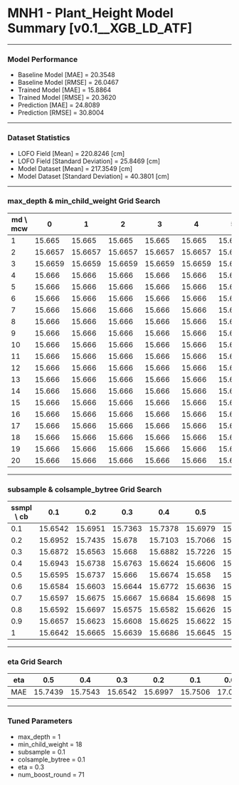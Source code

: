 # MNH1 - Plant_Height Model Summary [v0.1__XGB_LD_ATF]

***

### Model Performance

- Baseline Model [MAE] = 20.3548
- Baseline Model [RMSE] = 26.0467
- Trained Model [MAE] = 15.8864
- Trained Model [RMSE] = 20.3620
- Prediction [MAE] = 24.8089
- Prediction [RMSE] = 30.8004
***

### Dataset Statistics

- LOFO Field [Mean] = 220.8246 [cm]
- LOFO Field [Standard Deviation] = 25.8469 [cm]
- Model Dataset [Mean] = 217.3549 [cm]
- Model Dataset [Standard Deviation] = 40.3801 [cm]
***

### max_depth & min_child_weight Grid Search

|   md \ mcw |       0 |       1 |       2 |       3 |       4 |       5 |       6 |       7 |       8 |       9 |      10 |      11 |      12 |      13 |      14 |      15 |      16 |      17 |      18 |      19 |      20 |
|------------|---------|---------|---------|---------|---------|---------|---------|---------|---------|---------|---------|---------|---------|---------|---------|---------|---------|---------|---------|---------|---------|
|          1 | 15.665  | 15.665  | 15.665  | 15.665  | 15.665  | 15.665  | 15.665  | 15.665  | 15.665  | 15.665  | 15.665  | 15.665  | 15.665  | 15.665  | 15.665  | 15.665  | 15.665  | 15.665  | 15.665  | 15.665  | 15.665  |
|          2 | 15.6657 | 15.6657 | 15.6657 | 15.6657 | 15.6657 | 15.6657 | 15.6657 | 15.6657 | 15.6657 | 15.6657 | 15.6657 | 15.6657 | 15.6657 | 15.6657 | 15.6657 | 15.6657 | 15.6657 | 15.6657 | 15.6657 | 15.6657 | 15.6657 |
|          3 | 15.6659 | 15.6659 | 15.6659 | 15.6659 | 15.6659 | 15.6659 | 15.6659 | 15.6659 | 15.6659 | 15.6659 | 15.6659 | 15.6659 | 15.6659 | 15.6659 | 15.6659 | 15.6659 | 15.6659 | 15.6659 | 15.6659 | 15.6659 | 15.6659 |
|          4 | 15.666  | 15.666  | 15.666  | 15.666  | 15.666  | 15.666  | 15.666  | 15.666  | 15.666  | 15.666  | 15.666  | 15.666  | 15.666  | 15.666  | 15.666  | 15.666  | 15.666  | 15.666  | 15.666  | 15.666  | 15.666  |
|          5 | 15.666  | 15.666  | 15.666  | 15.666  | 15.666  | 15.666  | 15.666  | 15.666  | 15.666  | 15.666  | 15.666  | 15.666  | 15.666  | 15.666  | 15.666  | 15.666  | 15.666  | 15.666  | 15.666  | 15.666  | 15.666  |
|          6 | 15.666  | 15.666  | 15.666  | 15.666  | 15.666  | 15.666  | 15.666  | 15.666  | 15.666  | 15.666  | 15.666  | 15.666  | 15.666  | 15.666  | 15.666  | 15.666  | 15.666  | 15.666  | 15.666  | 15.666  | 15.666  |
|          7 | 15.666  | 15.666  | 15.666  | 15.666  | 15.666  | 15.666  | 15.666  | 15.666  | 15.666  | 15.666  | 15.666  | 15.666  | 15.666  | 15.666  | 15.666  | 15.666  | 15.666  | 15.666  | 15.666  | 15.666  | 15.666  |
|          8 | 15.666  | 15.666  | 15.666  | 15.666  | 15.666  | 15.666  | 15.666  | 15.666  | 15.666  | 15.666  | 15.666  | 15.666  | 15.666  | 15.666  | 15.666  | 15.666  | 15.666  | 15.666  | 15.666  | 15.666  | 15.666  |
|          9 | 15.666  | 15.666  | 15.666  | 15.666  | 15.666  | 15.666  | 15.666  | 15.666  | 15.666  | 15.666  | 15.666  | 15.666  | 15.666  | 15.666  | 15.666  | 15.666  | 15.666  | 15.666  | 15.666  | 15.666  | 15.666  |
|         10 | 15.666  | 15.666  | 15.666  | 15.666  | 15.666  | 15.666  | 15.666  | 15.666  | 15.666  | 15.666  | 15.666  | 15.666  | 15.666  | 15.666  | 15.666  | 15.666  | 15.666  | 15.666  | 15.666  | 15.666  | 15.666  |
|         11 | 15.666  | 15.666  | 15.666  | 15.666  | 15.666  | 15.666  | 15.666  | 15.666  | 15.666  | 15.666  | 15.666  | 15.666  | 15.666  | 15.666  | 15.666  | 15.666  | 15.666  | 15.666  | 15.666  | 15.666  | 15.666  |
|         12 | 15.666  | 15.666  | 15.666  | 15.666  | 15.666  | 15.666  | 15.666  | 15.666  | 15.666  | 15.666  | 15.666  | 15.666  | 15.666  | 15.666  | 15.666  | 15.666  | 15.666  | 15.666  | 15.666  | 15.666  | 15.666  |
|         13 | 15.666  | 15.666  | 15.666  | 15.666  | 15.666  | 15.666  | 15.666  | 15.666  | 15.666  | 15.666  | 15.666  | 15.666  | 15.666  | 15.666  | 15.666  | 15.666  | 15.666  | 15.666  | 15.666  | 15.666  | 15.666  |
|         14 | 15.666  | 15.666  | 15.666  | 15.666  | 15.666  | 15.666  | 15.666  | 15.666  | 15.666  | 15.666  | 15.666  | 15.666  | 15.666  | 15.666  | 15.666  | 15.666  | 15.666  | 15.666  | 15.666  | 15.666  | 15.666  |
|         15 | 15.666  | 15.666  | 15.666  | 15.666  | 15.666  | 15.666  | 15.666  | 15.666  | 15.666  | 15.666  | 15.666  | 15.666  | 15.666  | 15.666  | 15.666  | 15.666  | 15.666  | 15.666  | 15.666  | 15.666  | 15.666  |
|         16 | 15.666  | 15.666  | 15.666  | 15.666  | 15.666  | 15.666  | 15.666  | 15.666  | 15.666  | 15.666  | 15.666  | 15.666  | 15.666  | 15.666  | 15.666  | 15.666  | 15.666  | 15.666  | 15.666  | 15.666  | 15.666  |
|         17 | 15.666  | 15.666  | 15.666  | 15.666  | 15.666  | 15.666  | 15.666  | 15.666  | 15.666  | 15.666  | 15.666  | 15.666  | 15.666  | 15.666  | 15.666  | 15.666  | 15.666  | 15.666  | 15.666  | 15.666  | 15.666  |
|         18 | 15.666  | 15.666  | 15.666  | 15.666  | 15.666  | 15.666  | 15.666  | 15.666  | 15.666  | 15.666  | 15.666  | 15.666  | 15.666  | 15.666  | 15.666  | 15.666  | 15.666  | 15.666  | 15.666  | 15.666  | 15.666  |
|         19 | 15.666  | 15.666  | 15.666  | 15.666  | 15.666  | 15.666  | 15.666  | 15.666  | 15.666  | 15.666  | 15.666  | 15.666  | 15.666  | 15.666  | 15.666  | 15.666  | 15.666  | 15.666  | 15.666  | 15.666  | 15.666  |
|         20 | 15.666  | 15.666  | 15.666  | 15.666  | 15.666  | 15.666  | 15.666  | 15.666  | 15.666  | 15.666  | 15.666  | 15.666  | 15.666  | 15.666  | 15.666  | 15.666  | 15.666  | 15.666  | 15.666  | 15.666  | 15.666  |

***

### subsample & colsample_bytree Grid Search

|   ssmpl \ cb |     0.1 |     0.2 |     0.3 |     0.4 |     0.5 |     0.6 |     0.7 |     0.8 |     0.9 |     1.0 |
|--------------|---------|---------|---------|---------|---------|---------|---------|---------|---------|---------|
|          0.1 | 15.6542 | 15.6951 | 15.7363 | 15.7378 | 15.6979 | 15.6995 | 15.6943 | 15.6829 | 15.7002 | 15.7107 |
|          0.2 | 15.6952 | 15.7435 | 15.678  | 15.7103 | 15.7066 | 15.6877 | 15.688  | 15.6883 | 15.6792 | 15.6848 |
|          0.3 | 15.6872 | 15.6563 | 15.668  | 15.6882 | 15.7226 | 15.6591 | 15.7048 | 15.7005 | 15.6603 | 15.6875 |
|          0.4 | 15.6943 | 15.6738 | 15.6763 | 15.6624 | 15.6606 | 15.6669 | 15.708  | 15.6632 | 15.7096 | 15.6981 |
|          0.5 | 15.6595 | 15.6737 | 15.666  | 15.6674 | 15.658  | 15.6595 | 15.6611 | 15.7192 | 15.6604 | 15.6614 |
|          0.6 | 15.6584 | 15.6603 | 15.6644 | 15.6772 | 15.6636 | 15.6648 | 15.6658 | 15.6674 | 15.6678 | 15.6626 |
|          0.7 | 15.6597 | 15.6675 | 15.6667 | 15.6684 | 15.6698 | 15.6699 | 15.6598 | 15.6701 | 15.6671 | 15.6636 |
|          0.8 | 15.6592 | 15.6697 | 15.6575 | 15.6582 | 15.6626 | 15.676  | 15.657  | 15.6729 | 15.6597 | 15.6669 |
|          0.9 | 15.6657 | 15.6623 | 15.6608 | 15.6625 | 15.6622 | 15.6616 | 15.6624 | 15.6749 | 15.6721 | 15.668  |
|          1   | 15.6642 | 15.6665 | 15.6639 | 15.6686 | 15.6645 | 15.6645 | 15.6645 | 15.665  | 15.6652 | 15.665  |

***

### eta Grid Search

| eta   |     0.5 |     0.4 |     0.3 |     0.2 |     0.1 |    0.01 |   0.001 |
|-------|---------|---------|---------|---------|---------|---------|---------|
| MAE   | 15.7439 | 15.7543 | 15.6542 | 15.6997 | 15.7506 | 17.0658 | 80.5152 |

***

### Tuned Parameters

- max_depth = 1
- min_child_weight = 18
- subsample = 0.1
- colsample_bytree = 0.1
- eta = 0.3
- num_boost_round = 71
